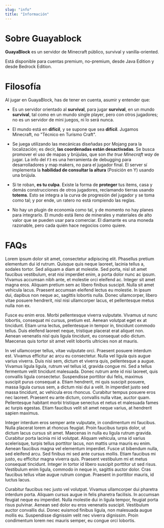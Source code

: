 ```yaml
---
slug: "info"
title: "Información"
---
```


# Sobre Guayablock
**GuayaBlock** es un servidor de Minecraft público, survival y vanilla-oriented.

Está disponible para cuentas premium, no-premium, desde Java Edition y desde Bedrock Edition.

# Filosofía
Al jugar en GuayaBlock, has de tener en cuenta, asumir y entender que:

- Es un servidor orientado al **survival**, para jugar **survival**, en un mundo **survival**, tal como en un mundo single player, pero con otros jugadores; no es un servidor de mini juegos, ni lo será nunca.

- El mundo está en **difícil**, y se supone que sea **difícil**. Jugamos Minecraft, no "Técnico en Turismo Craft".

- Se juega utilizando las mecánicas diseñadas por Mojang para la localización; es decir, **las coordenadas están desactivadas**. Se busca promover el uso de mapas y brújulas, que son *the true Minecraft way* de jugar. La info del `F3` es una herramienta de debugging para desarrolladores y map makers, no para el jugador final. El server sí implementa la **habilidad de consultar la altura** (Posición en Y) usando una brújula.

- Si te roban, **es tu culpa**. Existe la forma de **proteger** tus items, casa y demás construcciones de otros jugadores, reclamando tierras usando **totems**. Esto se integra a la curva de progresión del jugador y se toma como tal; y por ende, un ratero no está rompiendo las reglas.

- No hay un plugin de economía como tal, y de momento no hay planes para integrarlo. El mundo está lleno de minerales y materiales de alto valor que se pueden usar para comerciar. El diamante es una moneda razonable, pero cada quién hace negocios como quiere. 

# FAQs

<collapsible title="¿Para cuando los mods?">
Lorem ipsum dolor sit amet, consectetur adipiscing elit. Phasellus pretium elementum dui id rutrum. Quisque quis neque laoreet, lacinia tellus a, sodales tortor. Sed aliquam a diam at molestie. Sed porta, nisl sit amet faucibus vestibulum, erat nisi imperdiet enim, a porta dolor nunc ac ipsum. Vivamus accumsan nibh ante, et molestie orci eleifend ac. Integer sit amet magna eros. Aliquam pretium sem ac libero finibus suscipit. Nulla sit amet vehicula lacus. Praesent accumsan eleifend lectus eu molestie. In ipsum dui, dapibus non neque ac, sagittis lobortis nulla. Donec ullamcorper, libero vitae posuere hendrerit, nisl nisi ullamcorper lacus, et pellentesque metus nulla non ex.

Fusce eu enim eros. Morbi pellentesque viverra vulputate. Vivamus ut nunc lobortis, consequat mi cursus, pretium est. Aenean volutpat eget ex at tincidunt. Etiam urna lectus, pellentesque in tempor in, tincidunt commodo tellus. Duis eleifend laoreet neque, tristique placerat erat aliquet non. Aenean venenatis nisl quis ligula tincidunt, eu consequat odio dictum. Maecenas quis tortor sit amet velit lobortis ultricies non at mauris.

In vel ullamcorper tellus, vitae vulputate orci. Praesent posuere interdum est. Vivamus efficitur ac arcu eu consectetur. Nulla vel ligula quis augue varius viverra. Duis nisi sem, dictum et viverra quis, pellentesque a augue. Vivamus ligula ligula, rutrum vel tellus id, gravida congue mi. Sed a tellus fermentum velit tincidunt malesuada. Donec rutrum ante id nisi laoreet, quis convallis ligula consectetur. Suspendisse porttitor dui felis, maximus suscipit purus consequat a. Etiam hendrerit, mi quis suscipit posuere, massa ligula cursus sem, a dictum nisi dui a velit. In imperdiet justo sed massa tincidunt, ac vehicula eros rhoncus. Curabitur tempus posuere eros nec laoreet. Praesent eu ante dictum, convallis nulla vitae, auctor quam. Pellentesque habitant morbi tristique senectus et netus et malesuada fames ac turpis egestas. Etiam faucibus velit sit amet neque varius, at hendrerit sapien maximus.

Integer interdum eros semper ante vulputate, in condimentum mi faucibus. Nulla placerat lorem at rhoncus feugiat. Proin faucibus turpis dolor, ut dictum lacus cursus sit amet. Maecenas in nulla eu ligula rutrum gravida. Curabitur porta lacinia mi id volutpat. Aliquam vehicula, urna id varius scelerisque, turpis tellus porttitor lacus, non mattis urna mauris eu enim. Aenean faucibus magna vel elementum imperdiet. Fusce ut bibendum nulla, sed eleifend arcu. Sed finibus mi sed ante cursus mollis. Etiam faucibus mi justo, eu efficitur magna viverra quis. Praesent vestibulum mi et metus consequat tincidunt. Integer in tortor id libero suscipit porttitor ut sed risus. Vestibulum enim ligula, commodo in neque in, sagittis auctor dolor. Cras faucibus tellus vitae augue rutrum congue. Praesent in porttitor mauris, id luctus lacus.

Curabitur faucibus nec justo vel volutpat. Vivamus ullamcorper dui pharetra interdum porta. Aliquam cursus augue in felis pharetra facilisis. In accumsan feugiat neque eu imperdiet. Nulla molestie dui in ligula tempor, feugiat porta risus pulvinar. Aenean sed dolor eu eros venenatis suscipit. Vestibulum auctor convallis dui. Donec euismod finibus ligula, non malesuada augue mollis eu. Suspendisse dignissim velit nec viverra dignissim. Proin condimentum lorem nec mauris semper, eu congue orci lobortis.
</collapsible>